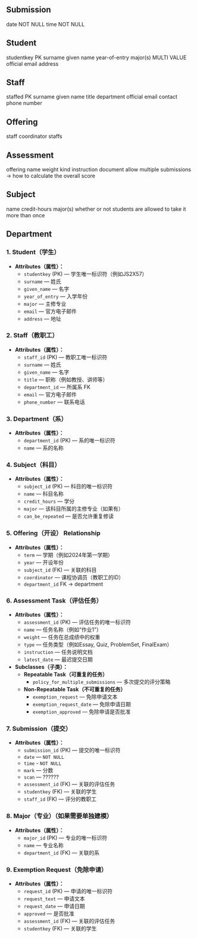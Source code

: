## Submission
date NOT NULL
time NOT NULL

## Student
studentkey PK
surname
given name
year-of-entry
major(s) MULTI VALUE
official email
address

## Staff
staffed PK
surname 
given name
title
department
official email
contact phone number


## Offering

staff coordinator
staffs 

## Assessment
offering
name
weight
kind
instruction document
allow multiple submissions -> how to calculate the overall score 


## Subject
name
credit-hours
major(s)
whether or not students are allowed to take it more than once


## Department





### 1. **Student（学生）**

- **Attributes（属性）：**
    - `studentkey` (PK) — 学生唯一标识符（例如JS2X57）
    - `surname` — 姓氏
    - `given_name` — 名字
    - `year_of_entry` — 入学年份
    - `major` — 主修专业
    - `email` — 官方电子邮件
    - `address` — 地址

### 2. **Staff（教职工）**

- **Attributes（属性）：**
    - `staff_id` (PK) — 教职工唯一标识符
    - `surname` — 姓氏
    - `given_name` — 名字
    - `title` — 职称（例如教授、讲师等）
    - `department_id` — 所属系 FK
    - `email` — 官方电子邮件
    - `phone_number` — 联系电话

### 3. **Department（系）**

- **Attributes（属性）：**
    - `department_id` (PK) — 系的唯一标识符
    - `name` — 系的名称

### 4. **Subject（科目）**

- **Attributes（属性）：**
    - `subject_id` (PK) — 科目的唯一标识符
    - `name` — 科目名称
    - `credit_hours` — 学分
    - `major` — 该科目所属的主修专业（如果有）
    - `can_be_repeated` — 是否允许重复修读

### 5. **Offering（开设）** Relationship

- **Attributes（属性）：**
    - `term` — 学期（例如2024年第一学期）
    - `year` — 开设年份
    - `subject_id` (FK) — 关联的科目
    - `coordinator` — 课程协调员（教职工的ID）
    - `department_id` FK -> department
### 6. **Assessment Task（评估任务）**

- **Attributes（属性）：**
    - `assessment_id` (PK) — 评估任务的唯一标识符
    - `name` — 任务名称（例如“作业1”）
    - `weight` — 任务在总成绩中的权重
    - `type` — 任务类型（例如Essay, Quiz, ProblemSet, FinalExam）
    - `instruction` — 任务说明文档
    - `latest_date` — 最迟提交日期
- **Subclasses（子类）：**
    - **Repeatable Task（可重复的任务）**
        - `policy_for_multiple_submissions` — 多次提交的评分策略
    - **Non-Repeatable Task（不可重复的任务）**
        - `exemption_request` — 免除申请文本
        - `exemption_request_date` — 免除申请日期
        - `exemption_approved` — 免除申请是否批准

### 7. **Submission（提交）**

- **Attributes（属性）：**
    - `submission_id` (PK) — 提交的唯一标识符
    - `date` — `NOT NULL`
    - `time` - `NOT NULL`
    - `mark` — 分数 
    - `scan` — ??????
    - `assessment_id` (FK) — 关联的评估任务
    - `studentkey` (FK) — 关联的学生
    - `staff_id` (FK) — 评分的教职工

### 8. **Major（专业）**（如果需要单独建模）

- **Attributes（属性）：**
    - `major_id` (PK) — 专业的唯一标识符
    - `name` — 专业名称
    - `department_id` (FK) — 关联的系

### 9. **Exemption Request（免除申请）**

- **Attributes（属性）：**
    - `request_id` (PK) — 申请的唯一标识符
    - `request_text` — 申请文本
    - `request_date` — 申请日期
    - `approved` — 是否批准
    - `assessment_id` (FK) — 关联的评估任务
    - `studentkey` (FK) — 关联的学生